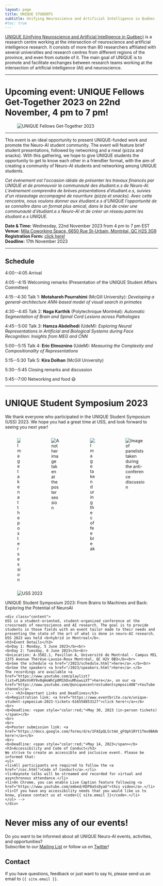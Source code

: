 ```yaml
---
layout: page
title: UNIQUE STUDENTS
subtitle: Unifying Neuroscience and Artificial Intelligence in Québec
#toc: true
---
```


[UNIQUE (Unifying Neuroscience and Artificial Intelligence in Québec)](https://sites.google.com/view/unique-neuro-ai) is a research centre working at the intersection of neuroscience and artificial intelligence research. It consists of more than 80 researchers affiliated with several universities and research centres from different regions of the province, and even from outside of it. The main goal of UNIQUE is to promote and facilitate exchanges between research teams working at the intersection of artificial intelligence (AI) and neuroscience.

---

# Upcoming event: UNIQUE Fellows Get-Together 2023 on 22nd November, 4 pm to 7 pm!

<div class="card">
<div class="card-image">
    <figure class="image is-5by2">
    <img src="/assets/img/UNIQUE_Fellows_Get-Together_2023.png" alt="UNIQUE Fellows Get-Together 2023">
    </figure>
</div>
</div>

---

This event is an ideal opportunity to present UNIQUE-funded work and promote the Neuro-AI student community. The event will feature brief student presentations, followed by networking and a meal (pizza and snacks). With this gathering, we hope to give UNIQUE students the opportunity to get to know each other in a friendlier format, with the aim of creating a community of Neuro-AI students and networking among UNIQUE students.

_Cet événement est l'occasion idéale de présenter les travaux financés par UNIQUE et de promouvoir la communauté des étudiant.e.s de Neuro-AI. L'événement comprendra de brèves présentations d'étudiant.e.s, suivies d'un réseautage accompagné de nourriture (pizza et snacks). Avec cette rencontre, nous voulons donner aux étudiant.e.s d'UNIQUE l'opportunité de se connaître dans un format plus amical, dans le but de créer une communauté d'étudiant.e.s Neuro-AI et de créer un réseau parmi les étudiant.e.s UNIQUE._

**Date & Time:** Wednesday, 22nd November 2023 from 4 pm to 7 pm EST<br>
**Venue:** [Mila Coworking Space, 6650 Rue St-Urbain, Montréal, QC H2S 3G9](https://maps.app.goo.gl/455ze7suaPv2p8J6A)<br>
**Registration Form:** [click here!](https://forms.gle/1EukVAKGiBwMACHM6)<br>
**Deadline:** 17th November 2023

---

## Schedule

4:00--4:05 Arrival

4:05--4:15 Welcoming remarks (Presentation of the UNIQUE Student Affairs Committee)

4:15--4:30 Talk 1: **Motahareh Pourrahimi** (McGill University): _Developing a general-architecture ANN-based model of visual search in primates_

4:30--4:45 Talk 2: **Naga Karthik** (Polytechnique Montréal): _Automatic Segmentation of Brain and Spinal Cord Lesions across Pathologies_

4:45--5:00 Talk 3: **Hamza Abdelhedi** (UdeM): _Exploring Neural Representations in Artificial and Biological Systems during Face Recognition: Insights from MEG and CNN_

5:00--5:15 Talk 4: **Eric Elmoznino** (UdeM): _Measuring the Complexity and Compositionality of Representations_

5:15--5:30 Talk 5: **Kira Dolhan** (McGill University)

5:30--5:45 Closing remarks and discussion

5:45--7:00 Networking and food 😃

---

# UNIQUE Student Symposium 2023

We thank everyone who participated in the UNIQUE Student Symposium (USS) 2023. We hope you had a great time at USS, and look forward to seeing you next year!

<div class="columns is-multiline">
  <div class="column is-one-quarter-desktop is-half-tablet">
    <div class="card">
        <div class="card-image">
            <figure class="image is-3by2">
              <img src="/assets/img/USS2023/poster-1.jpg" alt="Image taken at the poster session">
            </figure>
        </div>
    </div>
  </div>
  <div class="column is-one-quarter-desktop is-half-tablet">
    <div class="card">
        <div class="card-image">
            <figure class="image is-3by2">
              <img src="/assets/img/USS2023/poster-2.jpg" alt="Another image taken at the poster session">
            </figure>
        </div>
    </div>
  </div>  
  <div class="column is-one-quarter-desktop is-half-tablet">
    <div class="card">
        <div class="card-image">
            <figure class="image is-3by2">
              <img src="/assets/img/USS2023/break.jpg" alt="Image taken during the coffee break">
            </figure>
        </div>
    </div>
  </div>
  <div class="column is-one-quarter-desktop is-half-tablet">
    <div class="card">
        <div class="card-image">
            <figure class="image is-3by2">
              <img src="/assets/img/USS2023/panel.jpg" alt="Image of panelists taken during the anti-conference discussion">
            </figure>
        </div>
    </div>
  </div>
</div>

<!-- <style>
.inlinelist ul {
  display: inline;
  list-style: none;
}

.inlinelist li {
  display: inline;
  padding: 3px 5px 3px 5px
}

@media only screen and (max-width: 665px) {
  .inlinelist ul {
    display: block;
    list-style: none;
  }

  .inlinelist li {
    display: block;
    padding: none;
  }
}
</style>
<br>
<center>
<ul class="inlinelist"><li class="inlinelist"><a href="/2023/schedule.html"><button class="button is-primary">Schedule</button></a></li>  <li class="inlinelist"><a href="/2023/speakers.html"><button class="button is-primary">Speakers</button></a></li>  <li class="inlinelist"><a href="https://www.eventbrite.ca/e/unique-student-symposium-2023-tickets-616558853127"><button class="button is-primary">Registration</button></a></li>  <li class="inlinelist"><a href="https://docs.google.com/forms/d/e/1FAIpQLSctmU_gFOph1RYt1Tmv8BA0nUTaPnbgO0SJlvYxnKIgKZv4Rg/viewform"><button class="button is-primary">Poster Submission</button></a></li></ul>
</center>
<br> -->

<div class="card">
<div class="card-image">
    <figure class="image is-5by2">
    <img src="/assets/img/USS2023/speaker_banner.png" alt="USS 2023">
    </figure>
</div>
<div class="card-content">
    <div class="media">
    <div class="media-content">
        <p class="title is-4">UNIQUE Student Symposium 2023: From Brains to Machines and Back: Exploring the Potential of NeuroAI</p>
    </div>
    </div>

    <div class="content">
    USS is a student-oriented, student-organized conference at the crossroads of neuroscience and AI research. The goal is to provide students in those fields with an event tailor made to their needs and presenting the state of the art of what is done in neuro-AI research. USS 2023 was held <b>hybrid in Montreal</b>.
    <h3>Event Details</h3>
    <b>Day 1: Monday, 5 June 2023</b><br>
    <b>Day 2: Tuesday, 6 June 2023</b><br>
    <b>Location: A-3502.1, Pavillon A, Université de Montréal - Campus MIL 1375 Avenue Thérèse-Lavoie-Roux Montréal, QC H2V 0B3</b><br>
    <b>See the schedule <a href="/2023/schedule.html">here</a>.</b><br>
    <b>See the speakers <a href="/2023/speakers.html">here</a>.</b>
    The recordings are available <a href="https://www.youtube.com/playlist?list=PLbRvVnRY9v0qHoWhCp0M1hDvuMhxwuiXT">here</a>, on our <a href="https://www.youtube.com/@uniquecentrestudentsymposi408">YouTube channel</a>.
    <!-- <h3>Important Links and Deadlines</h3>
    <b>Registration link: <a href="https://www.eventbrite.ca/e/unique-student-symposium-2023-tickets-616558853127">click here!</a></b>
    <br>
    <b>Deadline: <span style="color:red;">May 30, 2023 (in-person tickets)</span></b>
    <br>
    <br>
    <b>Poster submission link: <a href="https://docs.google.com/forms/d/e/1FAIpQLSctmU_gFOph1RYt1Tmv8BA0nUTaPnbgO0SJlvYxnKIgKZv4Rg/viewform">click here!</a></b>
    <br>
    <b>Deadline: <span style="color:red;">May 14, 2023</span></b>
    <h3>Accessibility and Code of Conduct</h3>
    We strive to create an accessible and inclusive event. Please be informed that:
    <ul>
    <li>All participants are required to follow the <a href="/coc.html">Code of Conduct</a>.</li>
    <li>Keynote talks will be streamed and recorded for virtual and asynchronous attendance.</li>
    <li>On Chrome, you can enable Live Caption feature following <a href="https://www.youtube.com/embed/KDP8a5s8yaU">this video</a>.</li>
    <li>If you have any accessibility needs that you would like us to know, please contact us at <code>{{ site.email }}</code>.</li>
    </ul> -->
    </div>
</div>
</div>

# Never miss any of our events!

Do you want to be informed about all UNIQUE Neuro-AI events, activities, and opportunities?
<br>
Subscribe to our [Mailing List](https://docs.google.com/forms/d/e/1FAIpQLSc4zY0T3-Y0XRSt4JbWza8eEUjqH9SVERaXyZwzOrcvEdp2bA/viewform) or follow us on [Twitter](https://twitter.com/ai_unique)!

## Contact

If you have questions, feedback or just want to say hi, please send us an email to `{{ site.email }}`.
